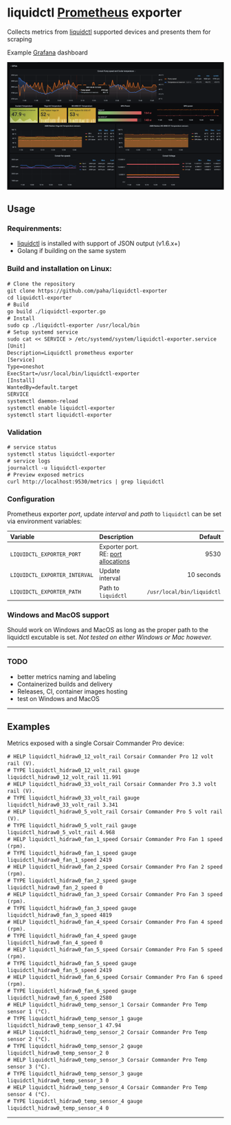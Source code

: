 # liquidctl [Prometheus][2] exporter

Collects metrics from [liquidctl][1] supported devices and presents them for scraping


Example [Grafana][4] dashboard

![image info](./example.png)

## Usage

### Requirenments:
- [liquidctl][1] is installed with support of JSON output (v1.6.x+)
- Golang if building on the same system  

### Build and installation on Linux:
```shell
# Clone the repository
git clone https://github.com/paha/liquidctl-exporter
cd liquidctl-exporter
# Build
go build ./liquidctl-exporter.go
# Install
sudo cp ./liquidctl-exporter /usr/local/bin
# Setup systemd service
sudo cat << SERVICE > /etc/systemd/system/liquidctl-exporter.service
[Unit]
Description=Liquidctl prometheus exporter
[Service]
Type=oneshot
ExecStart=/usr/local/bin/liquidctl-exporter
[Install]
WantedBy=default.target
SERVICE
systemctl daemon-reload
systemctl enable liquidctl-exporter
systemctl start liquidctl-exporter
```

### Validation

```shell
# service status
systemctl status liquidctl-exporter
# service logs
journalctl -u liquidctl-exporter
# Preview exposed metrics
curl http://localhost:9530/metrics | grep liquidctl
```

### Configuration
Prometheus exporter _port_, update _interval_ and _path_ to `liquidctl` can be set via environment variables:

| Variable    | Description | Default       |
| :---        |    :----   |          ---: |
| `LIQUIDCTL_EXPORTER_PORT` | Exporter port. RE: [port allocations][3] | 9530 |
| `LIQUIDCTL_EXPORTER_INTERVAL` | Update interval | 10 seconds |
| `LIQUIDCTL_EXPORTER_PATH` | Path to `liquidctl` | `/usr/local/bin/liquidctl` |

### Windows and MacOS support

Should work on Windows and MacOS as long as the proper path to the liquidctl excutable is set. _Not tested on either Windows or Mac however._

---
### TODO

- better metrics naming and labeling
- Containerized builds and delivery
- Releases, CI, container images hosting
- test on Windows and MacOS
---

## Examples

Metrics exposed with a single Corsair Commander Pro device:

```shell
# HELP liquidctl_hidraw0_12_volt_rail Corsair Commander Pro 12 volt rail (V).
# TYPE liquidctl_hidraw0_12_volt_rail gauge
liquidctl_hidraw0_12_volt_rail 11.991
# HELP liquidctl_hidraw0_33_volt_rail Corsair Commander Pro 3.3 volt rail (V).
# TYPE liquidctl_hidraw0_33_volt_rail gauge
liquidctl_hidraw0_33_volt_rail 3.341
# HELP liquidctl_hidraw0_5_volt_rail Corsair Commander Pro 5 volt rail (V).
# TYPE liquidctl_hidraw0_5_volt_rail gauge
liquidctl_hidraw0_5_volt_rail 4.968
# HELP liquidctl_hidraw0_fan_1_speed Corsair Commander Pro Fan 1 speed (rpm).
# TYPE liquidctl_hidraw0_fan_1_speed gauge
liquidctl_hidraw0_fan_1_speed 2419
# HELP liquidctl_hidraw0_fan_2_speed Corsair Commander Pro Fan 2 speed (rpm).
# TYPE liquidctl_hidraw0_fan_2_speed gauge
liquidctl_hidraw0_fan_2_speed 0
# HELP liquidctl_hidraw0_fan_3_speed Corsair Commander Pro Fan 3 speed (rpm).
# TYPE liquidctl_hidraw0_fan_3_speed gauge
liquidctl_hidraw0_fan_3_speed 4819
# HELP liquidctl_hidraw0_fan_4_speed Corsair Commander Pro Fan 4 speed (rpm).
# TYPE liquidctl_hidraw0_fan_4_speed gauge
liquidctl_hidraw0_fan_4_speed 0
# HELP liquidctl_hidraw0_fan_5_speed Corsair Commander Pro Fan 5 speed (rpm).
# TYPE liquidctl_hidraw0_fan_5_speed gauge
liquidctl_hidraw0_fan_5_speed 2419
# HELP liquidctl_hidraw0_fan_6_speed Corsair Commander Pro Fan 6 speed (rpm).
# TYPE liquidctl_hidraw0_fan_6_speed gauge
liquidctl_hidraw0_fan_6_speed 2580
# HELP liquidctl_hidraw0_temp_sensor_1 Corsair Commander Pro Temp sensor 1 (°C).
# TYPE liquidctl_hidraw0_temp_sensor_1 gauge
liquidctl_hidraw0_temp_sensor_1 47.94
# HELP liquidctl_hidraw0_temp_sensor_2 Corsair Commander Pro Temp sensor 2 (°C).
# TYPE liquidctl_hidraw0_temp_sensor_2 gauge
liquidctl_hidraw0_temp_sensor_2 0
# HELP liquidctl_hidraw0_temp_sensor_3 Corsair Commander Pro Temp sensor 3 (°C).
# TYPE liquidctl_hidraw0_temp_sensor_3 gauge
liquidctl_hidraw0_temp_sensor_3 0
# HELP liquidctl_hidraw0_temp_sensor_4 Corsair Commander Pro Temp sensor 4 (°C).
# TYPE liquidctl_hidraw0_temp_sensor_4 gauge
liquidctl_hidraw0_temp_sensor_4 0
```

---

[1]: https://github.com/liquidctl/liquidctl
[2]: https://prometheus.io/
[3]: https://github.com/prometheus/prometheus/wiki/Default-port-allocations
[4]: https://grafana.com/
